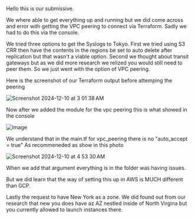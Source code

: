 Hello this is our submissive.

We where able to get everything up and running but we did come across and error with getting the VPC peering to connect via Terraform. Sadly we had to do this via the console.

We tried three options to get the Syslogs to Tokyo. First we tried using S3 CRR then have the contents in the regions be set to auto delete after replication but that wasn't a viable option.
Second we thought about transit gateways but as we did more research we relized you would still need to peer them. So we just went with the option of VPC peering.


Here is the screenshot of our Terraform output before attemping the peering

![Screenshot 2024-12-10 at 3 01 38 AM](https://github.com/user-attachments/assets/0a09c4e2-b819-4f50-ac26-fc45c9c72472)

Now after we added the module for the vpc peering this is what showed in the console

![Image](https://github.com/user-attachments/assets/be8891c8-6d9a-4ab9-b546-90f720ec3d5d)


We understand that in the main.tf for vpc_peering there is no "auto_accept = true" As recommeneded as show in this photo

![Screenshot 2024-12-10 at 4 53 30 AM](https://github.com/user-attachments/assets/d7d53e8d-a654-498e-bdf6-35eb22e11f2c)

When we add that argument everything is in the folder was having issues.


But we did learn that the way of setting this up in AWS is MUCH different than GCP.

Lastly the request to have New York as a zone. We did found out from our research that new you does have az AZ nestled inside of North Virgina but you currently allowed to launch instances there.
